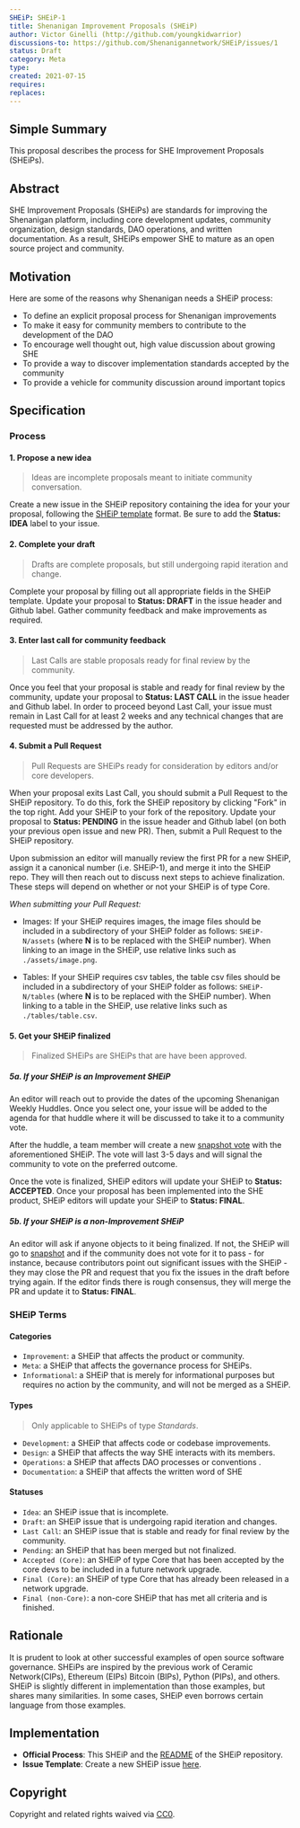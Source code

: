 ```yaml
---
SHEiP: SHEiP-1
title: Shenanigan Improvement Proposals (SHEiP)
author: Victor Ginelli (http://github.com/youngkidwarrior)
discussions-to: https://github.com/Shenanigannetwork/SHEiP/issues/1
status: Draft
category: Meta
type:
created: 2021-07-15
requires:
replaces:
---
```

  
## Simple Summary

This proposal describes the process for SHE Improvement Proposals (SHEiPs).


## Abstract

SHE Improvement Proposals (SHEiPs) are standards for improving the Shenanigan platform, including core development updates, community organization, design standards, DAO operations, and written documentation. As a result, SHEiPs empower SHE to mature as an open source project and community.


## Motivation

Here are some of the reasons why Shenanigan needs a SHEiP process:
- To define an explicit proposal process for Shenanigan improvements
- To make it easy for community members to contribute to the development of the DAO
- To encourage well thought out, high value discussion about growing SHE
- To provide a way to discover implementation standards accepted by the community
- To provide a vehicle for community discussion around important topics

## Specification

### Process

#### 1. Propose a new idea

> Ideas are incomplete proposals meant to initiate community conversation.

Create a new issue in the SHEiP repository containing the idea for your your proposal, following the [SHEiP template](https://github.com/ShenaniganDApp/SHEiP/issues/new?assignees=&labels=&template=new-SHEiP.md&title=) format. Be sure to add the **Status: IDEA** label to your issue.

#### 2. Complete your draft

> Drafts are complete proposals, but still undergoing rapid iteration and change.

Complete your proposal by filling out all appropriate fields in the SHEiP template. Update your proposal to **Status: DRAFT** in the issue header and Github label. Gather community feedback and make improvements as required.

#### 3. Enter last call for community feedback

> Last Calls are stable proposals ready for final review by the community.

Once you feel that your proposal is stable and ready for final review by the community, update your proposal to **Status: LAST CALL** in the issue header and Github label. In order to proceed beyond Last Call, your issue must remain in Last Call for at least 2 weeks and any technical changes that are requested must be addressed by the author.

#### 4. Submit a Pull Request

> Pull Requests are SHEiPs ready for consideration by editors and/or core developers.

When your proposal exits Last Call, you should submit a Pull Request to the SHEiP repository. To do this, fork the SHEiP repository by clicking "Fork" in the top right. Add your SHEiP to your fork of the repository. Update your proposal to **Status: PENDING** in the issue header and Github label (on both your previous open issue and new PR). Then, submit a Pull Request to the SHEiP repository.

Upon submission an editor will manually review the first PR for a new SHEiP, assign it a canonical number (i.e. SHEiP-1), and merge it into the SHEiP repo. They will then reach out to discuss next steps to achieve finalization. These steps will depend on whether or not your SHEiP is of type Core.

*When submitting your Pull Request:*

- Images: If your SHEiP requires images, the image files should be included in a subdirectory of your SHEiP folder as follows: `SHEiP-N/assets` (where **N** is to be replaced with the SHEiP number). When linking to an image in the SHEiP, use relative links such as `./assets/image.png`.

- Tables: If your SHEiP requires csv tables, the table csv files should be included in a subdirectory of your SHEiP folder as follows: `SHEiP-N/tables` (where **N** is to be replaced with the SHEiP number). When linking to a table in the SHEiP, use relative links such as `./tables/table.csv`.

#### 5. Get your SHEiP finalized

> Finalized SHEiPs are SHEiPs that are have been approved.

##### 5a. If your SHEiP is an Improvement SHEiP

An editor will reach out to provide the dates of the upcoming Shenanigan Weekly Huddles. Once you select one, your issue will be added to the agenda for that huddle where it will be discussed to take it to a community vote. 

After the huddle, a team member will create a new [snapshot vote](https://snapshot.org/#/shedapp.eth) with the aforementioned SHEiP. The vote will last 3-5 days and will signal the community to vote on the preferred outcome.

Once the vote is finalized, SHEiP editors will update your SHEiP to **Status: ACCEPTED**. Once your proposal has been implemented into the SHE product, SHEiP editors will update your SHEiP to **Status: FINAL**.

##### 5b. If your SHEiP is a non-Improvement SHEiP

An editor will ask if anyone objects to it being finalized. If not, the SHEiP will go to [snapshot](https://snapshot.org/#/shedapp.eth) and if the community does not vote for it to pass - for instance, because contributors point out significant issues with the SHEiP - they may close the PR and request that you fix the issues in the draft before trying again. If the editor finds there is rough consensus, they will merge the PR and update it to **Status: FINAL**.

### SHEiP Terms

#### Categories

- `Improvement`: a SHEiP that affects the product or community.
- `Meta`: a SHEiP that affects the governance process for SHEiPs.
- `Informational`: a SHEiP that is merely for informational purposes but requires no action by the community, and will not be merged as a SHEiP.

#### Types

> Only applicable to SHEiPs of type *Standards*.

- `Development`: a SHEiP that affects code or codebase improvements.
- `Design`: a SHEiP that affects the way SHE interacts with its members.
- `Operations`: a SHEiP that affects DAO processes or conventions .
- `Documentation`: a SHEiP that affects the written word of SHE

#### Statuses

- `Idea`: an SHEiP issue that is incomplete.
- `Draft`: an SHEiP issue that is undergoing rapid iteration and changes.
- `Last Call`: an SHEiP issue that is stable and ready for final review by the community.
- `Pending`: an SHEiP that has been merged but not finalized.
- `Accepted (Core)`: an SHEiP of type Core that has been accepted by the core devs to be included in a future network upgrade.
- `Final (Core)`: an SHEiP of type Core that has already been released in a network upgrade.
- `Final (non-Core)`: a non-core SHEiP that has met all criteria and is finished.


## Rationale

It is prudent to look at other successful examples of open source software governance. SHEiPs are inspired by the previous work of Ceramic Network(CIPs), Ethereum (EIPs) Bitcoin (BIPs), Python (PIPs), and others. SHEiP is slightly different in implementation than those examples, but shares many similarities. In some cases, SHEiP even borrows certain language from those examples.


## Implementation

- **Official Process**: This SHEiP and the [README](https://github.com/Shenanigannetwork/SHEiP) of the SHEiP repository.
- **Issue Template**: Create a new SHEiP issue [here](https://github.com/Shenanigannetwork/SHEiP/issues/new?assignees=&labels=&template=new-SHEiP.md&title=).


## Copyright
Copyright and related rights waived via [CC0](https://creativecommons.org/publicdomain/zero/1.0/).
